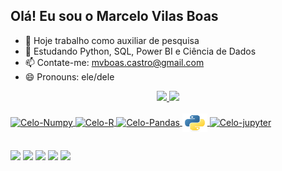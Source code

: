 ## Olá! Eu sou o Marcelo Vilas Boas

- 🔭 Hoje trabalho como auxiliar de pesquisa
- 🌱 Estudando Python, SQL, Power BI e Ciência de Dados
- 📫 Contate-me: mvboas.castro@gmail.com
- 😄 Pronouns: ele/dele

<div align="center">
<a href="https://github.com/mvboas">
<img height="150em" src="https://github-readme-stats.vercel.app/api?username=mvboas&show_icons=true&theme=dark&include_all_commits=true&count_private=true"/>
<img height="150em" src="https://github-readme-stats.vercel.app/api/top-langs/?username=mvboas&layout=compact&langs_count=7&theme=dark"/>
</div>
  
<div style="display: inline_block"><br>
  <img align="center" alt="Celo-Numpy" height="30" width="40" src="https://cdn.jsdelivr.net/gh/devicons/devicon/icons/numpy/numpy-original-wordmark.svg">
  <img align="center" alt="Celo-R" height="30" width="40" src="https://cdn.jsdelivr.net/gh/devicons/devicon/icons/r/r-original.svg">
  <img align="center" alt="Celo-Pandas" height="30" width="40" src="https://cdn.jsdelivr.net/gh/devicons/devicon/icons/pandas/pandas-original-wordmark.svg">
  <img align="center" alt="Celo-Python" height="30" width="40" src="https://raw.githubusercontent.com/devicons/devicon/master/icons/python/python-original.svg">
  <img align="center" alt="Celo-jupyter" height="30" width="40" src="https://cdn.jsdelivr.net/gh/devicons/devicon/icons/jupyter/jupyter-original-wordmark.svg">
  
##
  
<div> 
  <a href="https://www.youtube.com/channel/UC7bEQELUcTpMr01rK8UZXSw" target="_blank"><img src="https://img.shields.io/badge/YouTube-FF0000?style=for-the-badge&logo=youtube&logoColor=white" target="_blank"></a>
  <a href="https://www.instagram.com/vboas_marcelo/" target="_blank"><img src="https://img.shields.io/badge/-Instagram-%23E4405F?style=for-the-badge&logo=instagram&logoColor=white" target="_blank"></a>
 	<a href="https://www.twitch.tv/marcelovilasboas25" target="_blank"><img src="https://img.shields.io/badge/Twitch-9146FF?style=for-the-badge&logo=twitch&logoColor=white" target="_blank"></a>
  <a href = "mailto:mvboas.castro@gmail.com"><img src="https://img.shields.io/badge/-Gmail-%23333?style=for-the-badge&logo=gmail&logoColor=white" target="_blank"></a>
  <a href="https://www.linkedin.com/in/marcelo-vilas-boas-417799208/" target="_blank"><img src="https://img.shields.io/badge/-LinkedIn-%230077B5?style=for-the-badge&logo=linkedin&logoColor=white" target="_blank"></a> 
 

 
</div>
